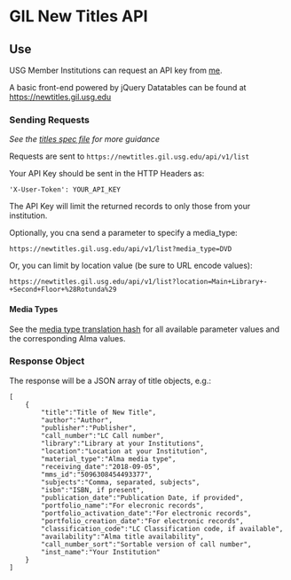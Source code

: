 # GIL New Titles API

## Use

USG Member Institutions can request an API key from [me](mailto:mak@uga.edu).

A basic front-end powered by jQuery Datatables can be found at <https://newtitles.gil.usg.edu>

### Sending Requests

_See the [titles spec file](https://github.com/GIL-GALILEO/new-titles-api/blob/master/spec/request/titles_spec.rb) for more guidance_

Requests are sent to `https://newtitles.gil.usg.edu/api/v1/list`

Your API Key should be sent in the HTTP Headers as:

```'X-User-Token': YOUR_API_KEY```

The API Key will limit the returned records to only those from your institution.

Optionally, you cna send a parameter to specify a media_type:

`https://newtitles.gil.usg.edu/api/v1/list?media_type=DVD`

Or, you can limit by location value (be sure to URL encode values):

`https://newtitles.gil.usg.edu/api/v1/list?location=Main+Library+-+Second+Floor+%28Rotunda%29`

#### Media Types

See the [media type translation hash](https://github.com/GIL-GALILEO/new-titles-api/blob/f97b4c2823d754a428c549b08f4e88552ca50c19/app/controllers/titles_controller.rb#L36)
for all available parameter values and the corresponding Alma values.

### Response Object

The response will be a JSON array of title objects, e.g.:

```
[
    {
        "title":"Title of New Title", 
        "author":"Author", 
        "publisher":"Publisher", 
        "call_number":"LC Call number", 
        "library":"Library at your Institutions", 
        "location":"Location at your Institution", 
        "material_type":"Alma media type", 
        "receiving_date":"2018-09-05", 
        "mms_id":"5096308454493377", 
        "subjects":"Comma, separated, subjects", 
        "isbn":"ISBN, if present", 
        "publication_date":"Publication Date, if provided", 
        "portfolio_name":"For elecronic records", 
        "portfolio_activation_date":"For electronic records", 
        "portfolio_creation_date":"For electronic records", 
        "classification_code":"LC Classification code, if available", 
        "availability":"Alma title availability", 
        "call_number_sort":"Sortable version of call number", 
        "inst_name":"Your Institution"
    }
]
```